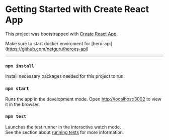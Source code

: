 # Getting Started with Create React App

This project was bootstrapped with [Create React App](https://github.com/facebook/create-react-app).

Make sure to start docker enviroment for [hero-api] (https://github.com/netguru/heroes-api)

---

### `npm install`

Install necessary packages needed for this project to run.

### `npm start`

Runs the app in the development mode.
Open [http://localhost:3002](http://localhost:3002) to view it in the browser.

### `npm test`

Launches the test runner in the interactive watch mode.\
See the section about [running tests](https://facebook.github.io/create-react-app/docs/running-tests) for more information.
